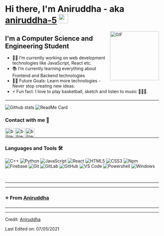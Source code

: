 # Hi there, I'm Aniruddha - aka [aniruddha-5][website] <img width="30px" src="https://media.tenor.com/images/3b388fe03da271d2674faf85eb7c3fcd/tenor.gif" />

<img align="right" alt="GIF" height="160px" src="https://media.giphy.com/media/du3J3cXyzhj75IOgvA/giphy.gif" />

## I'm a Computer Science and Engineering Student  

- 👨‍💻 I’m currently working on web development technologies like JavaScript, React etc.
- 📚 I’m currently learning everything about Frontend and Backend technologies 
- 💪🏼 Future Goals: Learn more technologies - Never stop creating new ideas.
- ⚡ Fun fact: I love to play basketball, sketch and listen to music 🎵🎨🏀.

---
![Github stats](https://github-readme-stats.vercel.app/api?username=aniruddha-5)
![ReadMe Card](https://github-readme-stats.vercel.app/api/pin/?username=aniruddha-5&repo=covid-19-tracker)


### Contact with me 📝

[<img align="left" alt="bilgehangecici | LinkedIn" height="30px" src="https://www.flaticon.com/svg/static/icons/svg/725/725337.svg"/>][linkedin]
[<img align="left" alt="bilgehangecici | Instagram" height="30px" src="https://image.flaticon.com/icons/svg/725/725278.svg" />][instagram]
[<img align="left" alt="bilgehangecici | Spotify" height="30px" src="https://www.flaticon.com/svg/static/icons/svg/725/725281.svg" />][Spotify]

<br />

---

### Languages and Tools 🛠 

![C++](http://img.shields.io/badge/-C-A8B9CC?style=flat-square&logo=c&logoColor=ffffff)
![Python](http://img.shields.io/badge/-Python-3776AB?style=flat-square&logo=python&logoColor=ffffff)
![JavaScript](https://img.shields.io/badge/-JavaScript-%23F7DF1C?style=flat-square&logo=javascript&logoColor=000000&labelColor=%23F7DF1C&color=%23FFCE5A)
![React](https://img.shields.io/badge/-React-61DAFB?style=flat-square&logo=react&logoColor=ffffff)
![HTML5](https://img.shields.io/badge/-HTML5-%23E44D27?style=flat-square&logo=html5&logoColor=ffffff)
![CSS3](https://img.shields.io/badge/-CSS3-%231572B6?style=flat-square&logo=css3)
![Npm](https://img.shields.io/badge/-npm-CB3837?style=flat-square&logo=npm)
![Firebase](https://img.shields.io/badge/-Firebase-FFCA28?style=flat-square&logo=firebase&logoColor=ffffff)
![Git](https://img.shields.io/badge/-Git-%23F05032?style=flat-square&logo=git&logoColor=%23ffffff)
![GitLab](https://img.shields.io/badge/-GitLab-FCA121?style=flat-square&logo=gitlab)
![GitHub](https://img.shields.io/badge/-GitHub-181717?style=flat-square&logo=github)
![VS Code](http://img.shields.io/badge/-VS%20Code-007ACC?style=flat-square&logo=visual-studio-code&logoColor=ffffff)
![Powershell](http://img.shields.io/badge/-Powershell-5391FE?style=flat-square&logo=powershell&logoColor=ffffff)
![Windows](http://img.shields.io/badge/-Windows-0078D6?style=flat-square&logo=windows&logoColor=ffffff)

<br/>

---



---

### ⭐️ From [Aniruddha](https://github.com/aniruddha-5) ### 

---
[website]: https://github.com/aniruddha-5
[instagram]: https://www.instagram.com/aniruddha.exe/
[linkedin]: https://www.linkedin.com/in/aniruddha-routh/
[Spotify]: https://open.spotify.com/user/31odkkwnebe2drfzwbqlk4dxhlzq?si=6y7arWTjQLCcWtXDQlNHUA


----
Credit: [Aniruddha ](https://github.com/aniruddha-5)

Last Edited on: 07/05/2021
